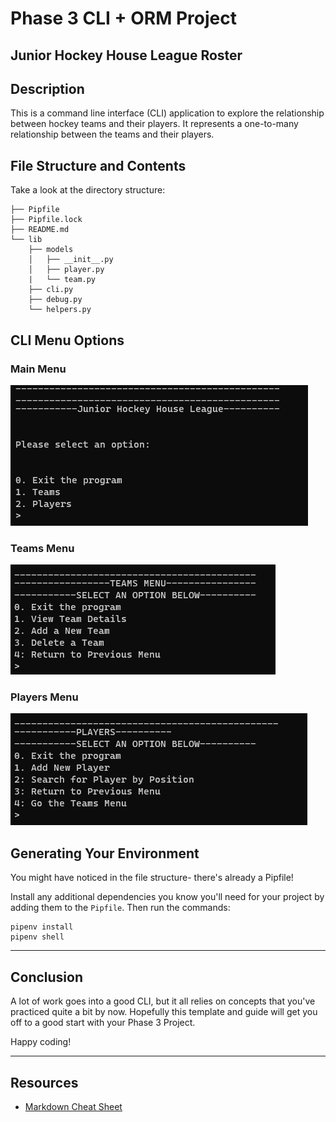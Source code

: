 # Phase 3 CLI + ORM Project 

## Junior Hockey House League Roster

## Description
This is a command line interface (CLI) application to explore the relationship between hockey teams and their players. It represents a one-to-many relationship between the teams and their players.

## File Structure and Contents

Take a look at the directory structure:

```
├── Pipfile
├── Pipfile.lock
├── README.md
└── lib
    ├── models
    │   ├── __init__.py
    │   ├── player.py
    |   └── team.py
    ├── cli.py
    ├── debug.py
    └── helpers.py
```

## CLI Menu Options

### Main Menu
![CLI Menu](cli1.png)
### Teams Menu
![CLI Menu](CLI4.png)
### Players Menu
![CLI Menu](cli3.png)

## Generating Your Environment

You might have noticed in the file structure- there's already a Pipfile!

Install any additional dependencies you know you'll need for your project by
adding them to the `Pipfile`. Then run the commands:

```console
pipenv install
pipenv shell
```

---



## Conclusion

A lot of work goes into a good CLI, but it all relies on concepts that you've
practiced quite a bit by now. Hopefully this template and guide will get you off
to a good start with your Phase 3 Project.

Happy coding!

---

## Resources

- [Markdown Cheat Sheet](https://www.markdownguide.org/cheat-sheet/)
